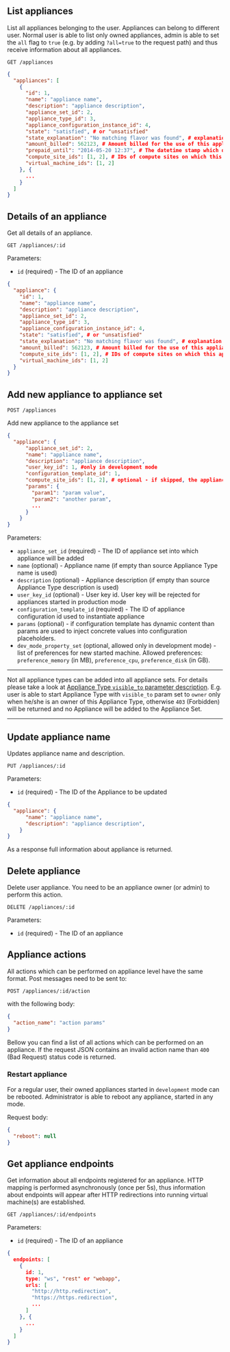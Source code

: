 ## List appliances

List all appliances belonging to the user. Appliances can belong to different user. Normal user is able to list only owned appliances, admin is able to set the `all` flag to `true` (e.g. by adding `?all=true` to the request path) and thus receive information about all appliances.

```
GET /appliances
```

```json
{
  "appliances": [
    {
      "id": 1,
      "name": "appliance name",
      "description": "appliance description",
      "appliance_set_id": 2,
      "appliance_type_id": 3,
      "appliance_configuration_instance_id": 4,
      "state": "satisfied", # or "unsatisfied"
      "state_explanation": "No matching flavor was found", # explanation why VM cannot be started for this appliance
      "amount_billed": 562123, # Amount billed for the use of this appliance since its creation, expressed in 1/10000 of base currency unit (which is defined in appliance.fund.currency and defaults to EUR. For example, 562123 stands for 56.21 Euro
      "prepaid_until": "2014-05-20 12:37", # The datetime stamp which determines how long this appliance will be allowed to run before being billed again. All times are UTC.
      "compute_site_ids": [1, 2], # IDs of compute sites on which this appliance is authorized to run VMs
      "virtual_machine_ids": [1, 2]
    }, {
      ...
    }
  ]
}
```

## Details of an appliance

Get all details of an appliance.

```
GET /appliances/:id
```

Parameters:

+ `id` (required) - The ID of an appliance

```json
{
  "appliance": {
    "id": 1,
    "name": "appliance name",
    "description": "appliance description",
    "appliance_set_id": 2,
    "appliance_type_id": 3,
    "appliance_configuration_instance_id": 4,
    "state": "satisfied", # or "unsatisfied"
    "state_explanation": "No matching flavor was found", # explanation why VM cannot be started for this appliance
    "amount_billed": 562123, # Amount billed for the use of this appliance since its creation, expressed in 1/10000 of base currency unit (which is defined in appliance.fund.currency and defaults to EUR. For example, 562123 stands for 56.21 Euro.
    "compute_site_ids": [1, 2], # IDs of compute sites on which this appliance is authorized to run VMs
    "virtual_machine_ids": [1, 2]
  }
}
```

## <a name="post"></a> Add new appliance to appliance set

```
POST /appliances
```

Add new appliance to the appliance set

```json
{
  "appliance": {
      "appliance_set_id": 2,
      "name": "appliance name",
      "description": "appliance description",
      "user_key_id": 1, #only in development mode
      "configuration_template_id": 1,
      "compute_site_ids": [1, 2], # optional - if skipped, the appliance will be deployable to all existing compute sites.
      "params": {
        "param1": "param value",
        "param2": "another param",
        ...
      }
    }
}
```

Parameters:

+ `appliance_set_id` (required) - The ID of appliance set into which appliance will be added
+ `name` (optional) - Appliance name (if empty than source Appliance Type name is used)
+ `description` (optional) - Appliance description (if empty than source Appliance Type description is used)
+ `user_key_id` (optional) - User key id. User key will be rejected for appliances started in production mode
+ `configuration_template_id` (required) - The ID of appliance configuration id used to instantiate appliance
+ `params` (optional) - if configuration template has dynamic content than params are used to inject concrete values into configuration placeholders.
+ `dev_mode_property_set` (optional, allowed only in development mode) - list of preferences for new started machine. Allowed preferences: `preference_memory` (in MB), `preference_cpu`, `preference_disk` (in GB).

---

Not all appliance types can be added into all appliance sets. For details please take a look at [Appliance Type `visible_to` parameter description](appliance_types#visible_to). E.g. user is able to start Appliance Type with `visible_to` param set to `owner` only when he/she is  an owner of this Appliance Type, otherwise `403` (Forbidden) will be returned and no Appliance will be added to the Appliance Set.

---

## Update appliance name

Updates appliance name and description.

```
PUT /appliances/:id
```

Parameters:

+ `id` (required) - The ID of the Appliance to be updated

```json
{
  "appliance": {
      "name": "appliance name",
      "description": "appliance description",
    }
}
```

As a response full information about appliance is returned.

## Delete appliance

Delete user appliance. You need to be an appliance owner (or admin) to perform this action.

```
DELETE /appliances/:id
```

Parameters:

+ `id` (required) - The ID of an appliance

## Appliance actions

All actions which can be performed on appliance level have the same format.
Post messages need to be sent to:

```
POST /appliances/:id/action
```

with the following body:

```json
{
  "action_name": "action params"
}
```

Bellow you can find a list of all actions which can be performed on an appliance. If
the request JSON contains an invalid action name than `400` (Bad Request) status
code is returned.

### Restart appliance

For a regular user, their owned appliances started in `development` mode can be rebooted. Administrator
is able to reboot any appliance, started in any mode.

Request body:

```json
{
  "reboot": null
}
```

## Get appliance endpoints

Get information about all endpoints registered for an appliance. HTTP mapping is performed asynchronously (once per 5s), thus information about endpoints will appear after HTTP redirections into running virtual machine(s) are established.

```
GET /appliances/:id/endpoints
```

Parameters:

+ `id` (required) - The ID of an appliance

```json
{
  endpoints: [
    {
      id: 1,
      type: "ws", "rest" or "webapp",
      urls: [
        "http://http.redirection",
        "https://https.redirection",
        ...
      ]
    }, {
      ...
    }
  ]
}
```